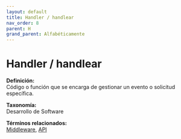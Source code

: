 ```yaml
---
layout: default
title: Handler / handlear
nav_order: 8
parent: H
grand_parent: Alfabéticamente
---
```


# Handler / handlear

**Definición:**  
Código o función que se encarga de gestionar un evento o solicitud específica.

**Taxonomía:**  
Desarrollo de Software

**Términos relacionados:**  
[Middleware](https://maleniski.github.io/diccionario-angl-tec-mx/docs/alfabeticamente/M/middleware.html), [API](https://maleniski.github.io/diccionario-angl-tec-mx/docs/alfabeticamente/A/api.html)
